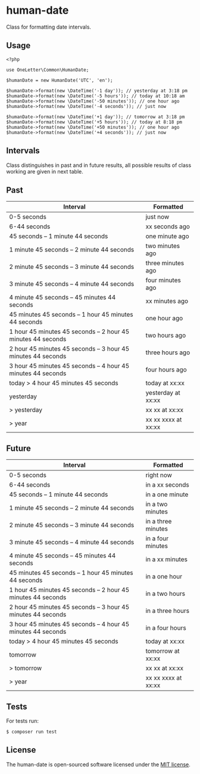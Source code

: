 # human-date

Class for formatting date intervals.

## Usage

```
<?php

use OneLetter\Common\HumanDate;

$humanDate = new HumanDate('UTC', 'en');

$humanDate->format(new \DateTime('-1 day')); // yesterday at 3:18 pm
$humanDate->format(new \DateTime('-5 hours')); // today at 10:18 am
$humanDate->format(new \DateTime('-50 minutes')); // one hour ago
$humanDate->format(new \DateTime('-4 seconds')); // just now

$humanDate->format(new \DateTime('+1 day')); // tomorrow at 3:18 pm
$humanDate->format(new \DateTime('+5 hours')); // today at 8:18 pm
$humanDate->format(new \DateTime('+50 minutes')); // one hour ago
$humanDate->format(new \DateTime('+4 seconds')); // just now
```

## Intervals

Class distinguishes in past and in future results, all possible results of class working are given in next table.

## Past

| Interval                                                    | Formatted              |
|-------------------------------------------------------------|------------------------|
| 0-5 seconds                                                 | just now               |
| 6-44 seconds                                                | xx seconds ago         |
| 45 seconds – 1 minute 44 seconds                            | one minute ago         |
| 1 minute 45 seconds – 2 minute 44 seconds                   | two minutes ago        |
| 2 minute 45 seconds – 3 minute 44 seconds                   | three minutes ago      |
| 3 minute 45 seconds – 4 minute 44 seconds                   | four minutes ago       |
| 4 minute 45 seconds – 45 minutes 44 seconds                 | xx minutes ago         |
| 45 minutes 45 seconds – 1 hour 45 minutes 44 seconds        | one hour ago           |
| 1 hour 45 minutes 45 seconds – 2 hour 45 minutes 44 seconds | two hours ago          |
| 2 hour 45 minutes 45 seconds – 3 hour 45 minutes 44 seconds | three hours ago        |
| 3 hour 45 minutes 45 seconds – 4 hour 45 minutes 44 seconds | four hours ago         |
| today > 4 hour 45 minutes 45 seconds                        | today at xx:xx         |
| yesterday                                                   | yesterday at xx:xx     |
| > yesterday                                                 | xx xx at xx:xx         |
| > year                                                      | xx xx xxxx at xx:xx    |

## Future

| Interval                                                    | Formatted               |
|-------------------------------------------------------------|-------------------------|
| 0-5 seconds                                                 | right now               |
| 6-44 seconds                                                | in a xx seconds         |
| 45 seconds – 1 minute 44 seconds                            | in a one minute         |
| 1 minute 45 seconds – 2 minute 44 seconds                   | in a two minutes        |
| 2 minute 45 seconds – 3 minute 44 seconds                   | in a three minutes      |
| 3 minute 45 seconds – 4 minute 44 seconds                   | in a four minutes       |
| 4 minute 45 seconds – 45 minutes 44 seconds                 | in a xx minutes         |
| 45 minutes 45 seconds – 1 hour 45 minutes 44 seconds        | in a one hour           |
| 1 hour 45 minutes 45 seconds – 2 hour 45 minutes 44 seconds | in a two hours          |
| 2 hour 45 minutes 45 seconds – 3 hour 45 minutes 44 seconds | in a three hours        |
| 3 hour 45 minutes 45 seconds – 4 hour 45 minutes 44 seconds | in a four hours         |
| today > 4 hour 45 minutes 45 seconds                        | today at xx:xx          |
| tomorrow                                                    | tomorrow at xx:xx       |
| > tomorrow                                                  | xx xx at xx:xx          |
| > year                                                      | xx xx xxxx at xx:xx     |

## Tests

For tests run:

```$ composer run test```

## License

The human-date is open-sourced software licensed under the [MIT license](http://opensource.org/licenses/MIT).